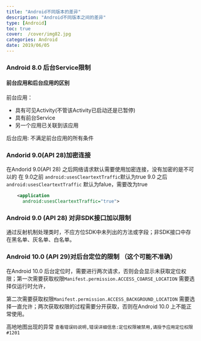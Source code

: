 ```yaml
---
title: "Android不同版本的差异"
description: "Android不同版本之间的差异"
type: [Android]
toc: true
cover:  /cover/img82.jpg
categories: Android
date: 2019/06/05
---
```



### Android 8.0 后台Service限制

#### 前台应用和后台应用的区别

前台应用：  
* 具有可见Activity(不管该Activity已启动还是已暂停)
* 具有前台Service
* 另一个应用已关联到该应用

后台应用:
不满足前台应用的所有条件

### Andorid 9.0(API 28)加密连接

在Andorid 9.0(API 28) 之后网络请求默认需要使用加密连接，没有加密的是不可以的
在 9.0之前   `android:usesCleartextTraffic`默认为true
9.0 之后 `android:usesCleartextTraffic` 默认为falue，需要改为true
<!--more-->
```xml
    <application
      android:usesCleartextTraffic="true">
```


### Android 9.0 (API 28) 对非SDK接口加以限制

通过反射机制处理类时，不应方位SDK中未列出的方法或字段；非SDK接口中存在黑名单、灰名单、白名单。


### Android 10.0 (API 29)对后台定位的限制 （这个可能不准确）

在Android 10.0 后台定位时，需要进行两次请求，否则会会显示未获取定位权限；第一次需要获取权限`Manifest.permission.ACCESS_COARSE_LOCATION` 需要选择仅运行时允许，

第二次需要获取权限`Manifest.permission.ACCESS_BACKGROUND_LOCATION` 需要选择一直允许；两次获取权限的过程需要分开获取，否则在Android 10.0 上不能正常使用。

高地地图出现的异常 `查看错误码说明,错误详细信息:定位权限被禁用,请授予应用定位权限#1201`


